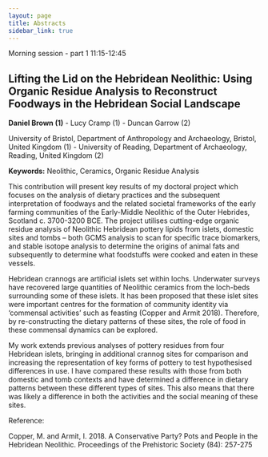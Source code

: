 ```yaml
---
layout: page
title: Abstracts
sidebar_link: true
---
```


Morning session - part 1 11:15-12:45


<h2>Lifting the Lid on the Hebridean Neolithic: Using Organic Residue Analysis to Reconstruct Foodways in the Hebridean Social Landscape</h2>
<p><strong>Daniel Brown (1)</strong> - Lucy Cramp (1) - Duncan Garrow (2)</p>

<p>University of Bristol, Department of Anthropology and Archaeology, Bristol, United Kingdom (1) - University of Reading, Department of Archaeology, Reading, United Kingdom (2)</p>

<p><strong>Keywords:</strong> Neolithic, Ceramics, Organic Residue Analysis</p>

<p>This contribution will present key results of my doctoral project which focuses on the analysis of dietary practices and the subsequent interpretation of foodways and the related societal frameworks of the early farming communities of the Early-Middle Neolithic of the Outer Hebrides, Scotland c. 3700-3200 BCE. The project utilises cutting-edge organic residue analysis of Neolithic Hebridean pottery lipids from islets, domestic sites and tombs – both GCMS analysis to scan for specific trace biomarkers, and stable isotope analysis to determine the origins of animal fats and subsequently to determine what foodstuffs were cooked and eaten in these vessels. </p>

<p>Hebridean crannogs are artificial islets set within lochs. Underwater surveys have recovered large quantities of Neolithic ceramics from the loch-beds surrounding some of these islets. It has been proposed that these islet sites were important centres for the formation of community identity via ‘commensal activities’ such as feasting (Copper and Armit 2018). Therefore, by re-constructing the dietary patterns of these sites, the role of food in these commensal dynamics can be explored.</p>

<p>My work extends previous analyses of pottery residues from four Hebridean islets, bringing in additional crannog sites for comparison and increasing the representation of key forms of pottery to test hypothesised differences in use. I have compared these results with those from both domestic and tomb contexts and have determined a difference in dietary patterns between these different types of sites. This also means that there was likely a difference in both the activities and the social meaning of these sites. </p>

<p>Reference:</p>
<p>Copper, M. and Armit, I. 2018. A Conservative Party? Pots and People in the Hebridean Neolithic. Proceedings of the Prehistoric Society (84): 257-275</p>

